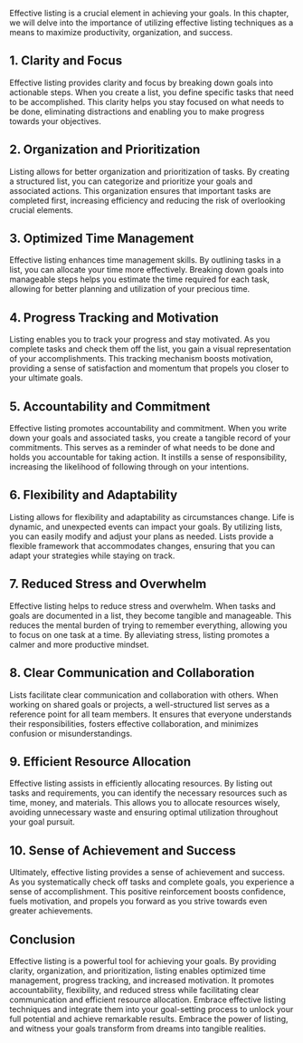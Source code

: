 
Effective listing is a crucial element in achieving your goals. In this chapter, we will delve into the importance of utilizing effective listing techniques as a means to maximize productivity, organization, and success.

1\. **Clarity and Focus**
------------------------

Effective listing provides clarity and focus by breaking down goals into actionable steps. When you create a list, you define specific tasks that need to be accomplished. This clarity helps you stay focused on what needs to be done, eliminating distractions and enabling you to make progress towards your objectives.

2\. **Organization and Prioritization**
--------------------------------------

Listing allows for better organization and prioritization of tasks. By creating a structured list, you can categorize and prioritize your goals and associated actions. This organization ensures that important tasks are completed first, increasing efficiency and reducing the risk of overlooking crucial elements.

3\. **Optimized Time Management**
--------------------------------

Effective listing enhances time management skills. By outlining tasks in a list, you can allocate your time more effectively. Breaking down goals into manageable steps helps you estimate the time required for each task, allowing for better planning and utilization of your precious time.

4\. **Progress Tracking and Motivation**
---------------------------------------

Listing enables you to track your progress and stay motivated. As you complete tasks and check them off the list, you gain a visual representation of your accomplishments. This tracking mechanism boosts motivation, providing a sense of satisfaction and momentum that propels you closer to your ultimate goals.

5\. **Accountability and Commitment**
------------------------------------

Effective listing promotes accountability and commitment. When you write down your goals and associated tasks, you create a tangible record of your commitments. This serves as a reminder of what needs to be done and holds you accountable for taking action. It instills a sense of responsibility, increasing the likelihood of following through on your intentions.

6\. **Flexibility and Adaptability**
-----------------------------------

Listing allows for flexibility and adaptability as circumstances change. Life is dynamic, and unexpected events can impact your goals. By utilizing lists, you can easily modify and adjust your plans as needed. Lists provide a flexible framework that accommodates changes, ensuring that you can adapt your strategies while staying on track.

7\. **Reduced Stress and Overwhelm**
-----------------------------------

Effective listing helps to reduce stress and overwhelm. When tasks and goals are documented in a list, they become tangible and manageable. This reduces the mental burden of trying to remember everything, allowing you to focus on one task at a time. By alleviating stress, listing promotes a calmer and more productive mindset.

8\. **Clear Communication and Collaboration**
--------------------------------------------

Lists facilitate clear communication and collaboration with others. When working on shared goals or projects, a well-structured list serves as a reference point for all team members. It ensures that everyone understands their responsibilities, fosters effective collaboration, and minimizes confusion or misunderstandings.

9\. **Efficient Resource Allocation**
------------------------------------

Effective listing assists in efficiently allocating resources. By listing out tasks and requirements, you can identify the necessary resources such as time, money, and materials. This allows you to allocate resources wisely, avoiding unnecessary waste and ensuring optimal utilization throughout your goal pursuit.

10\. **Sense of Achievement and Success**
----------------------------------------

Ultimately, effective listing provides a sense of achievement and success. As you systematically check off tasks and complete goals, you experience a sense of accomplishment. This positive reinforcement boosts confidence, fuels motivation, and propels you forward as you strive towards even greater achievements.

Conclusion
----------

Effective listing is a powerful tool for achieving your goals. By providing clarity, organization, and prioritization, listing enables optimized time management, progress tracking, and increased motivation. It promotes accountability, flexibility, and reduced stress while facilitating clear communication and efficient resource allocation. Embrace effective listing techniques and integrate them into your goal-setting process to unlock your full potential and achieve remarkable results. Embrace the power of listing, and witness your goals transform from dreams into tangible realities.

